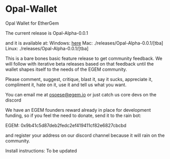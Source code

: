 # Opal-Wallet
Opal Wallet for EtherGem

The current release is Opal-Alpha-0.0.1

and it is available at:
Windows:
[here](/releases/Opal-Alpha-0.0.1/Opal-Alpha-0.0.1-win32-x64.rar)
Mac:
./releases/Opal-Alpha-0.0.1/[tba]
Linux:
./releases/Opal-Alpha-0.0.1/[tba]


This is a bare bones basic feature release to get community feedback. We will follow
with iterative beta releases based on that feedback until the wallet shapes itself
to the needs of the EGEM community.

Please comment, suggest, critique, blast it, say it sucks, appreciate it, compliment
it, hate on it, use it and tell us what you want.

You can email me at osoese@egem.io or just catch us core devs on the discord

We have an EGEM founders reward already in place for development funding, so if you
feel the need to donate, send it to the rain bot:

EGEM: 0x9b41c5d87deb2fedc2ef419411cf82e6827cbcbd

and register your address on our discord channel because it will rain on the
community.

Install instructions:
 To be updated
